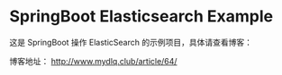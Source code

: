 # SpringBoot Elasticsearch Example

这是 SpringBoot 操作 ElasticSearch 的示例项目，具体请查看博客：

博客地址： http://www.mydlq.club/article/64/